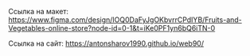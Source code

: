 Ссылка на макет:
https://www.figma.com/design/IOQ0DaFyJgOKbvrrCPdIYB/Fruits-and-Vegetables-online-store?node-id=0-1&t=iKe0PF1yn6bQ6iTN-0

Ссылка на сайт:
https://antonsharov1990.github.io/web90/
